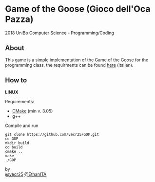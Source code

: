 # Game of the Goose (Gioco dell'Oca Pazza)

2018 UniBo Computer Science - Programming/Coding

## About

This game is a simple implementation of the Game of the Goose for the programming class, the requirments can be found [here](Relazione/Resources/progetto-GOP.pdf) (italian). 

## How to
**LINUX**

Requirements:

 - [CMake](https://cmake.org/download/) (min v. 3.05)
 - g++

Compile and run

    git clone https://github.com/vecr25/GOP.git
    cd GOP
    mkdir build
    cd build
    cmake ..
    make
    ./GOP

by  
[@vecr25](https://github.com/vecr25)
[@EthanITA](https://github.com/EthanITA)
